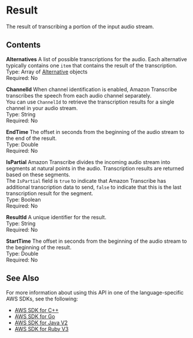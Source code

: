# Result<a name="API_streaming_Result"></a>

The result of transcribing a portion of the input audio stream\. 

## Contents<a name="API_streaming_Result_Contents"></a>

 **Alternatives**   <a name="transcribe-Type-streaming_Result-Alternatives"></a>
A list of possible transcriptions for the audio\. Each alternative typically contains one `item` that contains the result of the transcription\.  
Type: Array of [Alternative](API_streaming_Alternative.md) objects  
Required: No

 **ChannelId**   <a name="transcribe-Type-streaming_Result-ChannelId"></a>
When channel identification is enabled, Amazon Transcribe transcribes the speech from each audio channel separately\.  
You can use `ChannelId` to retrieve the transcription results for a single channel in your audio stream\.  
Type: String  
Required: No

 **EndTime**   <a name="transcribe-Type-streaming_Result-EndTime"></a>
The offset in seconds from the beginning of the audio stream to the end of the result\.  
Type: Double  
Required: No

 **IsPartial**   <a name="transcribe-Type-streaming_Result-IsPartial"></a>
Amazon Transcribe divides the incoming audio stream into segments at natural points in the audio\. Transcription results are returned based on these segments\.   
The `IsPartial` field is `true` to indicate that Amazon Transcribe has additional transcription data to send, `false` to indicate that this is the last transcription result for the segment\.  
Type: Boolean  
Required: No

 **ResultId**   <a name="transcribe-Type-streaming_Result-ResultId"></a>
A unique identifier for the result\.   
Type: String  
Required: No

 **StartTime**   <a name="transcribe-Type-streaming_Result-StartTime"></a>
The offset in seconds from the beginning of the audio stream to the beginning of the result\.  
Type: Double  
Required: No

## See Also<a name="API_streaming_Result_SeeAlso"></a>

For more information about using this API in one of the language\-specific AWS SDKs, see the following:
+  [AWS SDK for C\+\+](https://docs.aws.amazon.com/goto/SdkForCpp/transcribe-streaming-2017-10-26/Result) 
+  [AWS SDK for Go](https://docs.aws.amazon.com/goto/SdkForGoV1/transcribe-streaming-2017-10-26/Result) 
+  [AWS SDK for Java V2](https://docs.aws.amazon.com/goto/SdkForJavaV2/transcribe-streaming-2017-10-26/Result) 
+  [AWS SDK for Ruby V3](https://docs.aws.amazon.com/goto/SdkForRubyV3/transcribe-streaming-2017-10-26/Result) 